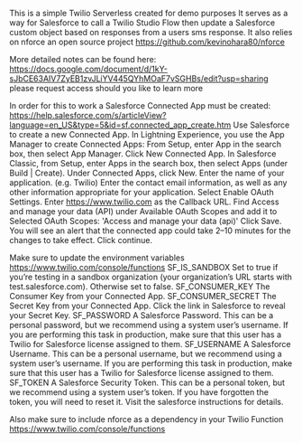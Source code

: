 This is a simple Twilio Serverless created for demo purposes
It serves as a way for Salesforce to call a Twilio Studio Flow then update a Salesforce custom object based on responses from a users sms response.
It also relies on nforce an open source project https://github.com/kevinohara80/nforce

More detailed notes can be found here: https://docs.google.com/document/d/1kY-sJbCE63AIV7ZyEB1zvJLiYV445QYhMOaF7vSGHBs/edit?usp=sharing please request access should you like to learn more

In order for this to work a Salesforce Connected App must be created: https://help.salesforce.com/s/articleView?language=en_US&type=5&id=sf.connected_app_create.htm
Use Salesforce to create a new Connected App.
In Lightning Experience, you use the App Manager to create Connected Apps: From Setup, enter App in the search box, then select App Manager. Click New Connected App.
In Salesforce Classic, from Setup, enter Apps in the search box, then select Apps (under Build | Create). Under Connected Apps, click New.
Enter the name of your application. (e.g. Twilio)
Enter the contact email information, as well as any other information appropriate for your application.
Select Enable OAuth Settings.
Enter https://www.twilio.com as the Callback URL.
Find Access and manage your data (API) under Available OAuth Scopes and add it to Selected OAuth Scopes: 'Access and manage your data (api)'
Click Save. You will see an alert that the connected app could take 2–10 minutes for the changes to take effect. Click continue.

Make sure to update the environment variables https://www.twilio.com/console/functions
SF_IS_SANDBOX
Set to true if you’re testing in a sandbox organization (your organization’s URL starts with test.salesforce.com). Otherwise set to false.
SF_CONSUMER_KEY
The Consumer Key from your Connected App.
SF_CONSUMER_SECRET
The Secret Key from your Connected App. Click the link in Salesforce to reveal your Secret Key.
SF_PASSWORD
A Salesforce Password. This can be a personal password, but we recommend using a system user’s username.
If you are performing this task in production, make sure that this user has a Twilio for Salesforce license assigned to them.
SF_USERNAME
A Salesforce Username. This can be a personal username, but we recommend using a system user’s username.
If you are performing this task in production, make sure that this user has a Twilio for Salesforce license assigned to them.
SF_TOKEN
A Salesforce Security Token. This can be a personal token, but we recommend using a system user’s token.
If you have forgotten the token, you will need to reset it. Visit the salesforce instructions for details.

Also make sure to include nforce as a dependency in your Twilio Function https://www.twilio.com/console/functions


